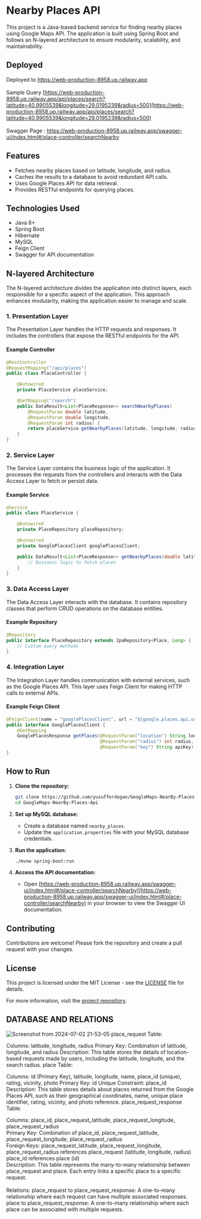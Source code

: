 # Nearby Places API

This project is a Java-based backend service for finding nearby places using Google Maps API. The application is built using Spring Boot and follows an N-layered architecture to ensure modularity, scalability, and maintainability.

## Deployed 
Deployed to https://web-production-8958.up.railway.app
<br/><br/>
Sample Query [https://web-production-8958.up.railway.app/api/places/search?latitude=40.9905539&longitude=29.0195239&radius=500](https://web-production-8958.up.railway.app/api/places/search?latitude=40.9905539&longitude=29.0195239&radius=500) <br/><br/>
Swagger Page : https://web-production-8958.up.railway.app/swagger-ui/index.html#/place-controller/searchNearby

## Features

- Fetches nearby places based on latitude, longitude, and radius.
- Caches the results to a database to avoid redundant API calls.
- Uses Google Places API for data retrieval.
- Provides RESTful endpoints for querying places.

## Technologies Used

- Java 8+
- Spring Boot
- Hibernate
- MySQL
- Feign Client
- Swagger for API documentation

## N-layered Architecture

The N-layered architecture divides the application into distinct layers, each responsible for a specific aspect of the application. This approach enhances modularity, making the application easier to manage and scale.

### 1. Presentation Layer

The Presentation Layer handles the HTTP requests and responses. It includes the controllers that expose the RESTful endpoints for the API.

#### Example Controller
```java
@RestController
@RequestMapping("/api/places")
public class PlaceController {

    @Autowired
    private PlaceService placeService;

    @GetMapping("/search")
    public DataResult<List<PlaceResponse>> searchNearbyPlaces(
        @RequestParam double latitude,
        @RequestParam double longitude,
        @RequestParam int radius) {
        return placeService.getNearbyPlaces(latitude, longitude, radius);
    }
}
```

### 2. Service Layer

The Service Layer contains the business logic of the application. It processes the requests from the controllers and interacts with the Data Access Layer to fetch or persist data.

#### Example Service
```java
@Service
public class PlaceService {

    @Autowired
    private PlaceRepository placeRepository;

    @Autowired
    private GooglePlacesClient googlePlacesClient;

    public DataResult<List<PlaceResponse>> getNearbyPlaces(double latitude, double longitude, int radius) {
        // Business logic to fetch places
    }
}
```

### 3. Data Access Layer

The Data Access Layer interacts with the database. It contains repository classes that perform CRUD operations on the database entities.

#### Example Repository
```java
@Repository
public interface PlaceRepository extends JpaRepository<Place, Long> {
    // Custom query methods
}
```

### 4. Integration Layer

The Integration Layer handles communication with external services, such as the Google Places API. This layer uses Feign Client for making HTTP calls to external APIs.

#### Example Feign Client
```java
@FeignClient(name = "googlePlacesClient", url = "${google.places.api.url}")
public interface GooglePlacesClient {
    @GetMapping
    GooglePlacesResponse getPlaces(@RequestParam("location") String location,
                                   @RequestParam("radius") int radius,
                                   @RequestParam("key") String apiKey);
}
```

## How to Run

1. **Clone the repository:**
    ```bash
    git clone https://github.com/yusufferdogan/GoogleMaps-NearBy-Places-Api.git
    cd GoogleMaps-NearBy-Places-Api
    ```

2. **Set up MySQL database:**
    - Create a database named `nearby_places`.
    - Update the `application.properties` file with your MySQL database credentials.

3. **Run the application:**
    ```bash
    ./mvnw spring-boot:run
    ```

4. **Access the API documentation:**
    - Open [https://web-production-8958.up.railway.app/swagger-ui/index.html#/place-controller/searchNearby](https://web-production-8958.up.railway.app/swagger-ui/index.html#/place-controller/searchNearby) in your browser to view the Swagger UI documentation.

## Contributing

Contributions are welcome! Please fork the repository and create a pull request with your changes.

## License

This project is licensed under the MIT License - see the [LICENSE](LICENSE) file for details.

For more information, visit the [project repository](https://github.com/yusufferdogan/GoogleMaps-NearBy-Places-Api).

## DATABASE AND RELATIONS

![Screenshot from 2024-07-02 21-53-05](https://github.com/yusufferdogan/GoogleMaps-NearBy-Places-Api/assets/45846424/88124455-b76f-4228-a299-0b9590f5296d)
place_request Table:

Columns: latitude, longitude, radius
Primary Key: Combination of latitude, longitude, and radius
Description: This table stores the details of location-based requests made by users, including the latitude, longitude, and the search radius.
place Table:

Columns: id (Primary Key), latitude, longitude, name, place_id (unique), rating, vicinity, photo
Primary Key: id
Unique Constraint: place_id <br/>
Description: This table stores details about places returned from the Google Places API, such as their geographical coordinates, name, unique place identifier, rating, vicinity, and photo reference.
place_request_response Table:

Columns: place_id, place_request_latitude, place_request_longitude, place_request_radius <br/>
Primary Key: Combination of place_id, place_request_latitude, place_request_longitude, place_request_radius <br/>
Foreign Keys:
place_request_latitude, place_request_longitude, place_request_radius references place_request (latitude, longitude, radius) <br/>
place_id references place (id) <br/>
Description: This table represents the many-to-many relationship between place_request and place. Each entry links a specific place to a specific request. <br/>
<br/> Relations: 
place_request to place_request_response:
A one-to-many relationship where each request can have multiple associated responses.
place to place_request_response:
A one-to-many relationship where each place can be associated with multiple requests.

